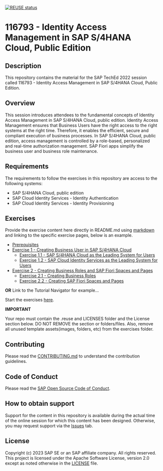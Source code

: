 [![REUSE status](https://api.reuse.software/badge/github.com/SAP-samples/teched2023-DT167)](https://api.reuse.software/info/github.com/SAP-samples/teched2023-DT167)

# 116793 - Identity Access Management in SAP S/4HANA Cloud, Public Edition

## Description

This repository contains the material for the SAP TechEd 2022 session called 116793 - Identity Access Management in SAP S/4HANA Cloud, Public Edition.  

## Overview

This session introduces attendees to the fundamental concepts of Identity Access Management in SAP S/4HANA Cloud, public edition. Identity Access Management ensures that Business Users have the right access to the right systems at the right time.
Therefore, it enables the efficient, secure and compliant execution of business processes. In SAP S/4HANA Cloud, public edition, access management is controlled by a role-based, personalized and real-time authorization management. SAP Fiori apps simplify the business user and business role maintenance.

## Requirements

The requirements to follow the exercises in this repository are access to the following systems:

- SAP S/4HANA Cloud, public edition
- SAP Cloud Identity Services - Identity Authentication
- SAP Cloud Identity Services - Identity Provisioning

## Exercises

Provide the exercise content here directly in README.md using [markdown](https://guides.github.com/features/mastering-markdown/) and linking to the specific exercise pages, below is an example.

- [Prerequisites](exercises/ex0/)
- [Exercise 1 - Creating Business User in SAP S/4HANA Cloud](exercises/ex1/)
    - [Exercise 1.1 - SAP S/4HANA Cloud as the Leading System for Users](exercises/ex1#exercise-11-sub-exercise-1-description)
    - [Exercise 1.2 - SAP Cloud Identity Services as the Leading System for Users](exercises/ex1#exercise-12-sub-exercise-2-description)
- [Exercise 2 - Creating Business Roles and SAP Fiori Spaces and Pages](exercises/ex2/)
    - [Exercise 2.1 - Creating Business Roles](exercises/ex2#exercise-21-sub-exercise-1-description)
    - [Exercise 2.2 - Creating SAP Fiori Spaces and Pages](exercises/ex2#exercise-22-sub-exercise-2-description)

  
**OR** Link to the Tutorial Navigator for example...

Start the exercises [here](https://developers.sap.com/tutorials/abap-environment-trial-onboarding.html).

**IMPORTANT**

Your repo must contain the .reuse and LICENSES folder and the License section below. DO NOT REMOVE the section or folders/files. Also, remove all unused template assets(images, folders, etc) from the exercises folder. 

## Contributing
Please read the [CONTRIBUTING.md](./CONTRIBUTING.md) to understand the contribution guidelines.

## Code of Conduct
Please read the [SAP Open Source Code of Conduct](https://github.com/SAP-samples/.github/blob/main/CODE_OF_CONDUCT.md).

## How to obtain support

Support for the content in this repository is available during the actual time of the online session for which this content has been designed. Otherwise, you may request support via the [Issues](../../issues) tab.

## License
Copyright (c) 2023 SAP SE or an SAP affiliate company. All rights reserved. This project is licensed under the Apache Software License, version 2.0 except as noted otherwise in the [LICENSE](LICENSES/Apache-2.0.txt) file.
